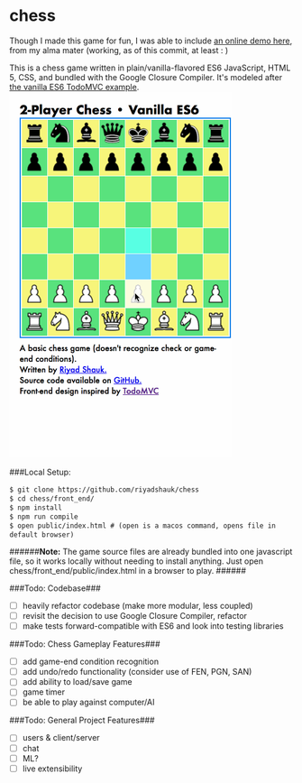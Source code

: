 # chess
Though I made this game for fun, I was able to include [an online demo here](http://web.engr.illinois.edu/~shauk2/), from my alma mater (working, as of this commit, at least : )  

This is a chess game written in plain/vanilla-flavored ES6 JavaScript, HTML 5, CSS, and bundled with the Google Closure Compiler. It's modeled after [the vanilla ES6 TodoMVC example](http://todomvc.com/examples/vanilla-es6/).
![Chessplay GIF](chessplay.gif)  

###Local Setup:
```shell
$ git clone https://github.com/riyadshauk/chess
$ cd chess/front_end/
$ npm install
$ npm run compile
$ open public/index.html # (open is a macos command, opens file in default browser)
```

######**Note:** The game source files are already bundled into one javascript file, so it works locally without needing to install anything. Just open chess/front_end/public/index.html in a browser to play.  ######

###Todo: Codebase###
- [ ] heavily refactor codebase (make more modular, less coupled)
- [ ] revisit the decision to use Google Closure Compiler, refactor
- [ ] make tests forward-compatible with ES6 and look into testing libraries

###Todo: Chess Gameplay Features###
- [ ] add game-end condition recognition
- [ ] add undo/redo functionality (consider use of FEN, PGN, SAN)
- [ ] add ability to load/save game
- [ ] game timer
- [ ] be able to play against computer/AI

###Todo: General Project Features###
- [ ] users & client/server
- [ ] chat
- [ ] ML?
- [ ] live extensibility